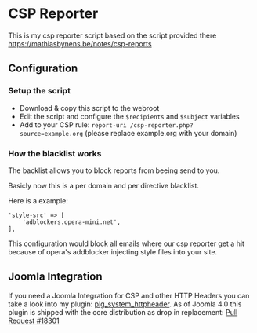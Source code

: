 # CSP Reporter

This is my csp reporter script based on the script provided there https://mathiasbynens.be/notes/csp-reports

## Configuration

### Setup the script

- Download & copy this script to the webroot
- Edit the script and configure the `$recipients` and `$subject` variables
- Add to your CSP rule: `report-uri /csp-reporter.php?source=example.org` (please replace example.org with your domain)

### How the blacklist works

The backlist allows you to block reports from beeing send to you.

Basicly now this is a per domain and per directive blacklist.

Here is a example:

```
'style-src' => [
	'adblockers.opera-mini.net',
],
```

This configuration would block all emails where our csp reporter get a hit because of opera's addblocker injecting style files into your site.

## Joomla Integration

If you need a Joomla Integration for CSP and other HTTP Headers you can take a look into my plugin: [plg_system_httpheader](https://github.com/zero-24/plg_system_httpheader). As of Joomla 4.0 this plugin is shipped with the core distribution as drop in replacement: [Pull Request #18301](https://github.com/joomla/joomla-cms/pull/18301)

